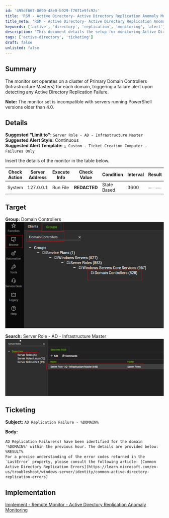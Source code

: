 ```yaml
---
id: '495df667-0690-48e0-b929-f7671e9fc92c'
title: 'RSM - Active Directory- Active Directory Replication Anomaly Monitoring'
title_meta: 'RSM - Active Directory- Active Directory Replication Anomaly Monitoring'
keywords: ['active', 'directory', 'replication', 'monitoring', 'alert']
description: 'This document details the setup for monitoring Active Directory Replication Failures on Primary Domain Controllers, including alert configurations and ticketing information for incidents detected within the domain.'
tags: ['active-directory', 'ticketing']
draft: false
unlisted: false
---
```


## Summary

The monitor set operates on a cluster of Primary Domain Controllers (Infrastructure Masters) for each domain, triggering a failure alert upon detecting any Active Directory Replication Failure.

**Note:** The monitor set is incompatible with servers running PowerShell versions older than 4.0.

## Details

**Suggested "Limit to":** `Server Role - AD - Infrastructure Master`  
**Suggested Alert Style:** Continuous  
**Suggested Alert Template:** `△ Custom - Ticket Creation Computer - Failures Only`

Insert the details of the monitor in the table below.

| Check Action | Server Address | Execute Info | Check Value | Condition     | Interval | Result |
|--------------|----------------|---------------|-------------|---------------|----------|--------|
| System       | 127.0.0.1     | Run File      | **REDACTED**| State Based    | 3600     | ![Result](../../../static/img/RSM---Active-Directory--Active-Directory-Replication-Anomaly-Monitoring/image_1.png) |

## Target

**Group:** Domain Controllers  
![Group Image](../../../static/img/RSM---Active-Directory--Active-Directory-Replication-Anomaly-Monitoring/image_2.png)  

**Search:** Server Role - AD - Infrastructure Master  
![Search Image](../../../static/img/RSM---Active-Directory--Active-Directory-Replication-Anomaly-Monitoring/image_3.png)  

## Ticketing

**Subject:** `AD Replication Failure - %DOMAIN%`

**Body:**  
```
AD Replication Failure(s) have been identified for the domain '%DOMAIN%' within the previous hour. The details are provided below:
%RESULT%
For a precise understanding of the error codes returned in the `LastError` property, please consult the following article: [Common Active Directory Replication Errors](https://learn.microsoft.com/en-us/troubleshoot/windows-server/identity/common-active-directory-replication-errors)
```

## Implementation

[Implement - Remote Monitor - Active Directory Replication Anomaly Monitoring](<./Active Directory Replication Anomaly Monitoring.md>)




